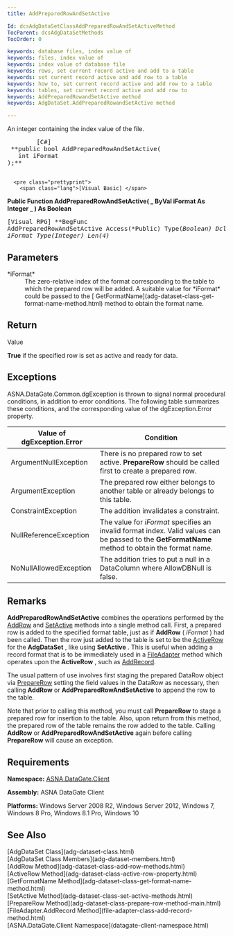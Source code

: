 ```yaml
---
title: AddPreparedRowAndSetActive

Id: dcsAdgDataSetClassAddPreparedRowAndSetActiveMethod
TocParent: dcsAdgDataSetMethods
TocOrder: 0

keywords: database files, index value of
keywords: files, index value of
keywords: index value of database file
keywords: rows, set current record active and add to a table
keywords: set current record active and add row to a table
keywords: how to, set current record active and add row to a table
keywords: tables, set current record active and add row to
keywords: AddPreparedRowandSetActive method
keywords: AdgDataSet.AddPreparedRowandSetActive method

---
```


An integer containing the index value of the file.
<pre class="prettyprint">
        <span class="lang">[C#]</span>
 **public bool AddPreparedRowAndSetActive(
   int iFormat
);** 
      </pre>
      <pre class="prettyprint">
        <span class="lang">[Visual Basic] </span>
 **Public Function AddPreparedRowAndSetActive( _
   ByVal iFormat As Integer _
) As Boolean** 
      </pre>
      <pre class="prettyprint">
        <span class="lang">[Visual RPG]</span>
 **BegFunc AddPreparedRowAndSetActive Access(*Public) Type(*Boolean)
   DclSrParm iFormat Type(*Integer) Len(4)** 
      </pre>

## Parameters

<dl>
        <dt>
          <span> *iFormat* 
          </span>
        </dt>
        <dd>
          <span>The zero-relative index of 
  the format corresponding to the table to which the prepared row will be added. 
   A suitable value for<span> *iFormat* </span> could be passed to the [
								GetFormatName](adg-dataset-class-get-format-name-method.html) 
  method to obtain the format name.</span>
        </dd>
</dl>

## Return 
Value

<span><span> **True** </span> if the specified row is set as active and ready for data.</span> 
## Exceptions

ASNA.DataGate.Common.dgException is thrown to signal normal procedural conditions, in addition to error conditions. The following table summarizes these conditions, and the corresponding value of the dgException.Error property.
<br />



| Value of dgException.Error | Condition |
| ---- | ---- |
| ArgumentNullException | There is no prepared row to set active. **PrepareRow** should be called first to create a prepared row. |
| ArgumentException | The prepared row either belongs to another table or already belongs to this table. |
| ConstraintException | The addition invalidates a constraint. |
| NullReferenceException | The value for *iFormat* specifies an invalid format index. Valid values can be passed to the **GetFormatName** method to obtain the format name. |
| NoNullAllowedException | The addition tries to put a null in a DataColumn where AllowDBNull is false. |



## Remarks

**AddPreparedRowAndSetActive** combines the operations performed by the [AddRow](adg-dataset-class-add-row-methods.html) and [SetActive](adg-dataset-class-set-active-methods.html) methods into a single method call. First, a prepared row is added to the specified format table, just as if **AddRow** ( *iFormat* ) had been called. Then the row just added to the table is set to be the [ ActiveRow](adg-dataset-class-active-row-property.html) for the **AdgDataSet** , like using **SetActive** . This is useful when adding a record format that is to be immediately used in a [ FileAdapter](file-adapter-class.html) method which operates upon the **ActiveRow** , such as [AddRecord](file-adapter-class-add-record-method.html).

The usual pattern of use involves first staging the prepared DataRow object via [PrepareRow](adg-dataset-class-prepare-row-method-main.html) setting the field values in the DataRow as necessary, then calling <span> **AddRow** </span> or <span> **AddPreparedRowAndSetActive** </span> to append the row to the table.

<span>Note</span> that prior to calling this method, you must call <span> **PrepareRow** </span> to stage a prepared row for insertion to the table. Also, upon return from this method, the prepared row of the table remains the row added to the table. Calling <span> **AddRow** </span> or <span> **AddPreparedRowAndSetActive** </span> again before calling <span> **PrepareRow** </span> will cause an exception.
## Requirements

<span> **Namespace:** [ASNA.DataGate.Client](datagate-client-namespace.html) </span> 

<span> **Assembly:** ASNA DataGate Client</span> 

**Platforms:** Windows Server 2008 R2, Windows Server 2012, Windows 7, Windows 8 Pro, Windows 8.1 Pro, Windows 10
## See Also

<dl />
      [AdgDataSet Class](adg-dataset-class.html)
      <br />
      [AdgDataSet Class Members](adg-dataset-members.html)
      <br />
      [AddRow Method](adg-dataset-class-add-row-methods.html)
      <br />
      [ActiveRow Method](adg-dataset-class-active-row-property.html)
      <br />
      [GetFormatName Method](adg-dataset-class-get-format-name-method.html)
      <br />
      [SetActive Method](adg-dataset-class-set-active-methods.html)
      <br />
      [PrepareRow Method](adg-dataset-class-prepare-row-method-main.html)
      <br />
      [FileAdapter.AddRecord Method](file-adapter-class-add-record-method.html)
      <br />
      [ASNA.DataGate.Client Namespace](datagate-client-namespace.html)


